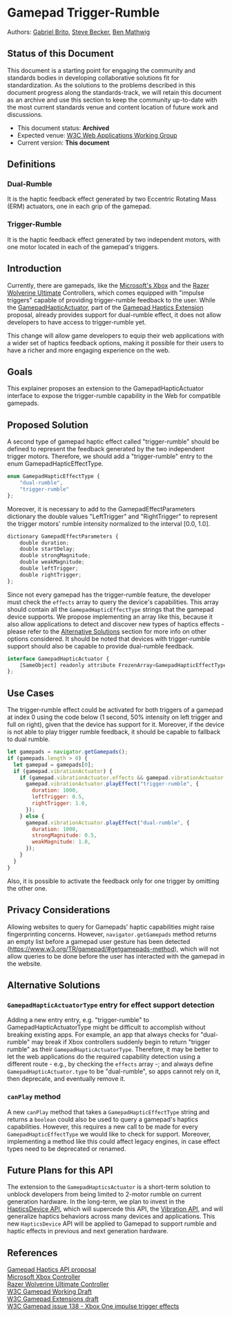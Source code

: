 # Gamepad Trigger-Rumble

Authors: [Gabriel Brito](https://github.com/gabrielsanbrito), [Steve Becker](https://github.com/SteveBeckerMSFT), [Ben Mathwig](https://github.com/bmathwig)

## Status of this Document

This document is a starting point for engaging the community and standards bodies in developing collaborative solutions fit for standardization. As the solutions to the problems described in this document progress along the standards-track, we will retain this document as an archive and use this section to keep the community up-to-date with the most current standards venue and content location of future work and discussions.

- This document status: **Archived**
- Expected venue: [W3C Web Applications Working Group](https://www.w3.org/2019/webapps/)
- Current version: **This document**

## Definitions

### Dual-Rumble

It is the haptic feedback effect generated by two Eccentric Rotating Mass (ERM) actuators, one in each grip of the gamepad.

### Trigger-Rumble

It is the haptic feedback effect generated by two independent motors, with one motor located in each of the gamepad's triggers.

## Introduction

Currently, there are gamepads, like the [Microsoft's Xbox](https://www.xbox.com/en-us/accessories/controllers/xbox-wireless-controller#white) and the [Razer Wolverine Ultimate](https://www.razer.com/console-controllers/razer-wolverine-ultimate/RZ06-02250100-R3U1) Controllers, which comes equipped with "impulse triggers" capable of providing trigger-rumble feedback to the user. While the [GamepadHapticActuator](https://w3c.github.io/gamepad/extensions.html#gamepadhapticactuator-interface), part of the [Gamepad Haptics Extension](https://w3c.github.io/gamepad/extensions.html) proposal, already provides support for dual-rumble effect, it does not allow developers to have access to trigger-rumble yet.

This change will allow game developers to equip their web applications with a wider set of haptics feedback options, making it possible for their users to have a richer and more engaging experience on the web.

## Goals

This explainer proposes an extension to the GamepadHapticActuator interface to expose the trigger-rumble capability in the Web for compatible gamepads.

## Proposed Solution

A second type of gamepad haptic effect called "trigger-rumble" should be defined to represent the feedback generated by the two independent trigger motors. Therefore, we should add a "trigger-rumble" entry to the enum GamepadHapticEffectType.

```js
enum GamepadHapticEffectType {
    "dual-rumble",
    "trigger-rumble"
};
```

Moreover, it is necessary to add to the GamepadEffectParameters dictionary the double values "LeftTrigger" and "RightTrigger" to represent the trigger motors' rumble intensity normalized to the interval [0.0, 1.0].

```js
dictionary GamepadEffectParameters {
    double duration;
    double startDelay;
    double strongMagnitude;
    double weakMagnitude;
    double leftTrigger;
    double rightTrigger;
};
```

Since not every gamepad has the trigger-rumble feature, the developer must check the `effects` array to query the device's capabilities. This array should contain all the `GamepadHapticEffectType` strings that the gamepad device supports. We propose implementing an array like this, because it also allow applications to detect and discover new types of haptics effects - please refer to the [Alternative Solutions](#alternative-solutions) section for more info on other options considered. It should be noted that devices with trigger-rumble support should also be capable to provide dual-rumble feedback.

```js
interface GamepadHapticActuator {
    [SameObject] readonly attribute FrozenArray<GamepadHapticEffectType> effects;
};
```


## Use Cases

The trigger-rumble effect could be activated for both triggers of a gamepad at index 0 using the code below (1 second, 50% intensity on left trigger and full on right), given that the device has support for it. Moreover, if the device is not able to play trigger rumble feedback, it should be capable to fallback to dual rumble.

```js
let gamepads = navigator.getGamepads();
if (gamepads.length > 0) {
  let gamepad = gamepads[0];
  if (gamepad.vibrationActuator) {
    if (gamepad.vibrationActuator.effects && gamepad.vibrationActuator.effects.includes("trigger-rumble")) {
      gamepad.vibrationActuator.playEffect("trigger-rumble", {
        duration: 1000,
        leftTrigger: 0.5,
        rightTrigger: 1.0,
      });
    } else {
      gamepad.vibrationActuator.playEffect("dual-rumble", {
        duration: 1000,
        strongMagnitude: 0.5,
        weakMagnitude: 1.0,
      });
    }
  }
}
```

Also, it is possible to activate the feedback only for one trigger by omitting the other one.

## Privacy Considerations

Allowing websites to query for Gamepads' haptic capabilities might raise fingerprinting concerns. However, `navigator.getGamepads` method returns an empty list before a gamepad user gesture has been detected (https://www.w3.org/TR/gamepad/#getgamepads-method), which will not allow queries to be done before the user has interacted with the gamepad in the website. 

## Alternative Solutions

### `GamepadHapticActuatorType` entry for effect support detection
Adding a new entry entry, e.g. "trigger-rumble" to GamepadHapticActuatorType might be difficult to accomplish without breaking existing apps. For example, an app that always checks for "dual-rumble" may break if Xbox controllers suddenly begin to return "trigger rumble" as their `GamepadHapticActuatorType`. Therefore, it may be better to let the web applications do the required capability detection using a different route - e.g., by checking the `effects` array -; and always define `GamepadHapticActuator.type` to be "dual-rumble", so apps cannot rely on it, then deprecate, and eventually remove it.

### `canPlay` method
A new `canPlay` method that takes a `GamepadHapticEffectType` string and returns a `boolean` could also be used to query a gamepad's haptics capabilities. However, this requires a new call to be made for every `GamepadHapticEffectType` we would like to check for support. Moreover, implementing a method like this could affect legacy engines, in case effect types need to be deprecated or renamed.

## Future Plans for this API
The extension to the `GamepadHapticsActuator` is a short-term solution to unblock developers from being limited to 2-motor rumble on current generation hardware. In the long-term, we plan to invest in the [HapticsDevice API](https://github.com/MicrosoftEdge/MSEdgeExplainers/blob/main/HapticsDevice/explainer.md), which will supercede this API, the [Vibration API](https://w3c.github.io/vibration/#dom-navigator-vibrate), and will generalize haptics behaviors across many devices and applications. This new `HapticsDevice` API will be applied to Gamepad to support rumble and haptic effects in previous and next generation hardware.

## References

[Gamepad Haptics API proposal](https://docs.google.com/document/d/1jPKzVRNzzU4dUsvLpSXm1VXPQZ8FP-0lKMT-R_p-s6g/edit#)  
[Microsoft Xbox Controller](https://www.xbox.com/en-us/accessories/controllers/xbox-wireless-controller#white)  
[Razer Wolverine Ultimate Controller](https://www.razer.com/console-controllers/razer-wolverine-ultimate/RZ06-02250100-R3U1)  
[W3C Gamepad Working Draft](https://www.w3.org/TR/gamepad/#getgamepads-method)  
[W3C Gamepad Extensions draft](https://w3c.github.io/gamepad/extensions)  
[W3C Gamepad issue 138 - Xbox One impulse trigger effects](https://github.com/w3c/gamepad/issues/138)
